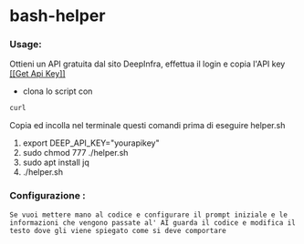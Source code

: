 # bash-helper

### Usage:

Ottieni un API gratuita dal sito DeepInfra, effettua il login e copia l'API key [[[Get Api Key]]](https://deepinfra.com/login)
- clona lo script con 
```bash
curl 
```

Copia ed incolla nel terminale questi comandi prima di eseguire helper.sh

1) export DEEP_API_KEY="yourapikey" 
2) sudo chmod 777 ./helper.sh
3) sudo apt install jq
4) ./helper.sh

### Configurazione : 
    Se vuoi mettere mano al codice e configurare il prompt iniziale e le informazioni che vengono passate al' AI guarda il codice e modifica il testo dove gli viene spiegato come si deve comportare
